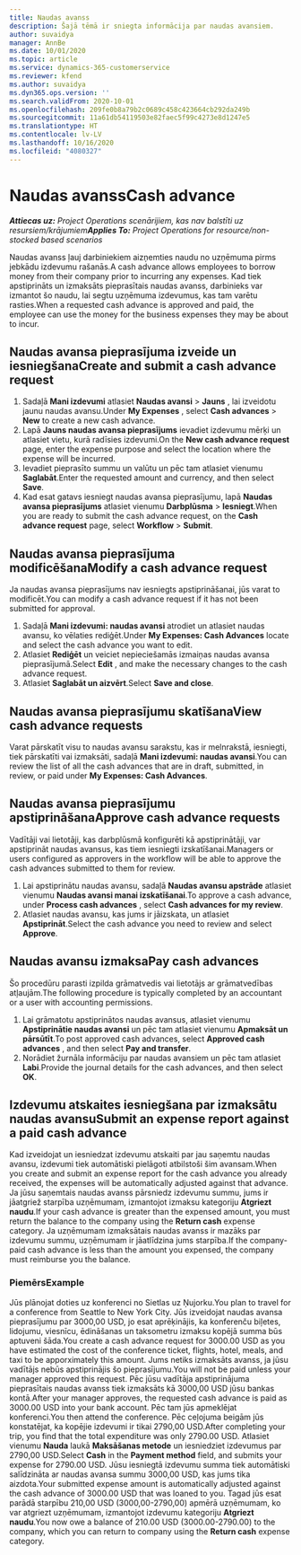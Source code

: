```yaml
---
title: Naudas avanss
description: Šajā tēmā ir sniegta informācija par naudas avansiem.
author: suvaidya
manager: AnnBe
ms.date: 10/01/2020
ms.topic: article
ms.service: dynamics-365-customerservice
ms.reviewer: kfend
ms.author: suvaidya
ms.dyn365.ops.version: ''
ms.search.validFrom: 2020-10-01
ms.openlocfilehash: 209fe0b8a79b2c0689c458c423664cb292da249b
ms.sourcegitcommit: 11a61db54119503e82faec5f99c4273e8d1247e5
ms.translationtype: HT
ms.contentlocale: lv-LV
ms.lasthandoff: 10/16/2020
ms.locfileid: "4080327"
---
```

# <a name="cash-advance"></a><span data-ttu-id="c21e7-103">Naudas avanss</span><span class="sxs-lookup"><span data-stu-id="c21e7-103">Cash advance</span></span>

<span data-ttu-id="c21e7-104">_**Attiecas uz:** Project Operations scenārijiem, kas nav balstīti uz resursiem/krājumiem_</span><span class="sxs-lookup"><span data-stu-id="c21e7-104">_**Applies To:** Project Operations for resource/non-stocked based scenarios_</span></span>

<span data-ttu-id="c21e7-105">Naudas avanss ļauj darbiniekiem aizņemties naudu no uzņēmuma pirms jebkādu izdevumu rašanās.</span><span class="sxs-lookup"><span data-stu-id="c21e7-105">A cash advance allows employees to borrow money from their company prior to incurring any expenses.</span></span> <span data-ttu-id="c21e7-106">Kad tiek apstiprināts un izmaksāts pieprasītais naudas avanss, darbinieks var izmantot šo naudu, lai segtu uzņēmuma izdevumus, kas tam varētu rasties.</span><span class="sxs-lookup"><span data-stu-id="c21e7-106">When a requested cash advance is approved and paid, the employee can use the money for the business expenses they may be about to incur.</span></span> 

## <a name="create-and-submit-a-cash-advance-request"></a><span data-ttu-id="c21e7-107">Naudas avansa pieprasījuma izveide un iesniegšana</span><span class="sxs-lookup"><span data-stu-id="c21e7-107">Create and submit a cash advance request</span></span>

1. <span data-ttu-id="c21e7-108">Sadaļā **Mani izdevumi** atlasiet **Naudas avansi** > **Jauns** , lai izveidotu jaunu naudas avansu.</span><span class="sxs-lookup"><span data-stu-id="c21e7-108">Under **My Expenses** , select **Cash advances** > **New** to create a new cash advance.</span></span> 
2. <span data-ttu-id="c21e7-109">Lapā **Jauns naudas avansa pieprasījums** ievadiet izdevumu mērķi un atlasiet vietu, kurā radīsies izdevumi.</span><span class="sxs-lookup"><span data-stu-id="c21e7-109">On the **New cash advance request** page, enter the expense purpose and select the location where the expense will be incurred.</span></span>
3. <span data-ttu-id="c21e7-110">Ievadiet pieprasīto summu un valūtu un pēc tam atlasiet vienumu **Saglabāt**.</span><span class="sxs-lookup"><span data-stu-id="c21e7-110">Enter the requested amount and currency, and then select **Save**.</span></span> 
4. <span data-ttu-id="c21e7-111">Kad esat gatavs iesniegt naudas avansa pieprasījumu, lapā **Naudas avansa pieprasījums** atlasiet vienumu **Darbplūsma** > **Iesniegt**.</span><span class="sxs-lookup"><span data-stu-id="c21e7-111">When you are ready to submit the cash advance request, on the **Cash advance request** page, select **Workflow** > **Submit**.</span></span>

## <a name="modify-a-cash-advance-request"></a><span data-ttu-id="c21e7-112">Naudas avansa pieprasījuma modificēšana</span><span class="sxs-lookup"><span data-stu-id="c21e7-112">Modify a cash advance request</span></span>

<span data-ttu-id="c21e7-113">Ja naudas avansa pieprasījums nav iesniegts apstiprināšanai, jūs varat to modificēt.</span><span class="sxs-lookup"><span data-stu-id="c21e7-113">You can modify a cash advance request if it has not been submitted for approval.</span></span>

1. <span data-ttu-id="c21e7-114">Sadaļā **Mani izdevumi: naudas avansi** atrodiet un atlasiet naudas avansu, ko vēlaties rediģēt.</span><span class="sxs-lookup"><span data-stu-id="c21e7-114">Under **My Expenses: Cash Advances** locate and select the cash advance you want to edit.</span></span>
2. <span data-ttu-id="c21e7-115">Atlasiet **Rediģēt** un veiciet nepieciešamās izmaiņas naudas avansa pieprasījumā.</span><span class="sxs-lookup"><span data-stu-id="c21e7-115">Select **Edit** , and make the necessary changes to the cash advance request.</span></span> 
3. <span data-ttu-id="c21e7-116">Atlasiet **Saglabāt un aizvērt**.</span><span class="sxs-lookup"><span data-stu-id="c21e7-116">Select **Save and close**.</span></span>


## <a name="view-cash-advance-requests"></a><span data-ttu-id="c21e7-117">Naudas avansa pieprasījumu skatīšana</span><span class="sxs-lookup"><span data-stu-id="c21e7-117">View cash advance requests</span></span>
<span data-ttu-id="c21e7-118">Varat pārskatīt visu to naudas avansu sarakstu, kas ir melnrakstā, iesniegti, tiek pārskatīti vai izmaksāti, sadaļā **Mani izdevumi: naudas avansi**.</span><span class="sxs-lookup"><span data-stu-id="c21e7-118">You can review the list of all the cash advances that are in draft, submitted, in review, or paid under **My Expenses: Cash Advances**.</span></span> 

## <a name="approve-cash-advance-requests"></a><span data-ttu-id="c21e7-119">Naudas avansa pieprasījumu apstiprināšana</span><span class="sxs-lookup"><span data-stu-id="c21e7-119">Approve cash advance requests</span></span>

<span data-ttu-id="c21e7-120">Vadītāji vai lietotāji, kas darbplūsmā konfigurēti kā apstiprinātāji, var apstiprināt naudas avansus, kas tiem iesniegti izskatīšanai.</span><span class="sxs-lookup"><span data-stu-id="c21e7-120">Managers or users configured as approvers in the workflow will be able to approve the cash advances submitted to them for review.</span></span> 

1. <span data-ttu-id="c21e7-121">Lai apstiprinātu naudas avansu, sadaļā **Naudas avansu apstrāde** atlasiet vienumu **Naudas avansi manai izskatīšanai**.</span><span class="sxs-lookup"><span data-stu-id="c21e7-121">To approve a cash advance, under **Process cash advances** , select **Cash advances for my review**.</span></span>
2. <span data-ttu-id="c21e7-122">Atlasiet naudas avansu, kas jums ir jāizskata, un atlasiet **Apstiprināt**.</span><span class="sxs-lookup"><span data-stu-id="c21e7-122">Select the cash advance you need to review and select **Approve**.</span></span>  

## <a name="pay-cash-advances"></a><span data-ttu-id="c21e7-123">Naudas avansu izmaksa</span><span class="sxs-lookup"><span data-stu-id="c21e7-123">Pay cash advances</span></span> 
<span data-ttu-id="c21e7-124">Šo procedūru parasti izpilda grāmatvedis vai lietotājs ar grāmatvedības atļaujām.</span><span class="sxs-lookup"><span data-stu-id="c21e7-124">The following procedure is typically completed by an accountant or a user with accounting permissions.</span></span>

1. <span data-ttu-id="c21e7-125">Lai grāmatotu apstiprinātos naudas avansus, atlasiet vienumu **Apstiprinātie naudas avansi** un pēc tam atlasiet vienumu **Apmaksāt un pārsūtīt**.</span><span class="sxs-lookup"><span data-stu-id="c21e7-125">To post approved cash advances, select **Approved cash advances** , and then select **Pay and transfer**.</span></span>  
2. <span data-ttu-id="c21e7-126">Norādiet žurnāla informāciju par naudas avansiem un pēc tam atlasiet **Labi**.</span><span class="sxs-lookup"><span data-stu-id="c21e7-126">Provide the journal details for the cash advances, and then select **OK**.</span></span> 

## <a name="submit-an-expense-report-against-a-paid-cash-advance"></a><span data-ttu-id="c21e7-127">Izdevumu atskaites iesniegšana par izmaksātu naudas avansu</span><span class="sxs-lookup"><span data-stu-id="c21e7-127">Submit an expense report against a paid cash advance</span></span> 

<span data-ttu-id="c21e7-128">Kad izveidojat un iesniedzat izdevumu atskaiti par jau saņemtu naudas avansu, izdevumi tiek automātiski pielāgoti atbilstoši šim avansam.</span><span class="sxs-lookup"><span data-stu-id="c21e7-128">When you create and submit an expense report for the cash advance you already received, the expenses will be automatically adjusted against that advance.</span></span> <span data-ttu-id="c21e7-129">Ja jūsu saņemtais naudas avanss pārsniedz izdevumu summu, jums ir jāatgriež starpība uzņēmumam, izmantojot izmaksu kategoriju **Atgriezt naudu**.</span><span class="sxs-lookup"><span data-stu-id="c21e7-129">If your cash advance is greater than the expensed amount, you must return the balance to the company using the **Return cash** expense category.</span></span> <span data-ttu-id="c21e7-130">Ja uzņēmumam izmaksātais naudas avanss ir mazāks par izdevumu summu, uzņēmumam ir jāatlīdzina jums starpība.</span><span class="sxs-lookup"><span data-stu-id="c21e7-130">If the company-paid cash advance is less than the amount you expensed, the company must reimburse you the balance.</span></span> 

### <a name="example"></a><span data-ttu-id="c21e7-131">Piemērs</span><span class="sxs-lookup"><span data-stu-id="c21e7-131">Example</span></span>
<span data-ttu-id="c21e7-132">Jūs plānojat doties uz konferenci no Sietlas uz Ņujorku.</span><span class="sxs-lookup"><span data-stu-id="c21e7-132">You plan to travel for a conference from Seattle to New York City.</span></span> <span data-ttu-id="c21e7-133">Jūs izveidojat naudas avansa pieprasījumu par 3000,00 USD, jo esat aprēķinājis, ka konferenču biļetes, lidojumu, viesnīcu, ēdināšanas un taksometru izmaksu kopējā summa būs aptuveni šāda.</span><span class="sxs-lookup"><span data-stu-id="c21e7-133">You create a cash advance request for 3000.00 USD as you have estimated the cost of the conference ticket, flights, hotel, meals, and taxi to be apporximately this amount.</span></span> <span data-ttu-id="c21e7-134">Jums netiks izmaksāts avanss, ja jūsu vadītājs nebūs apstiprinājis šo pieprasījumu.</span><span class="sxs-lookup"><span data-stu-id="c21e7-134">You will not be paid unless your manager approved this request.</span></span> <span data-ttu-id="c21e7-135">Pēc jūsu vadītāja apstiprinājuma pieprasītais naudas avanss tiek izmaksāts kā 3000,00 USD jūsu bankas kontā.</span><span class="sxs-lookup"><span data-stu-id="c21e7-135">After your manager approves, the requested cash advance is paid as 3000.00 USD into your bank account.</span></span> <span data-ttu-id="c21e7-136">Pēc tam jūs apmeklējat konferenci.</span><span class="sxs-lookup"><span data-stu-id="c21e7-136">You then attend the conference.</span></span> <span data-ttu-id="c21e7-137">Pēc ceļojuma beigām jūs konstatējat, ka kopējie izdevumi ir tikai 2790,00 USD.</span><span class="sxs-lookup"><span data-stu-id="c21e7-137">After completing your trip, you find that the total expenditure was only 2790.00 USD.</span></span> <span data-ttu-id="c21e7-138">Atlasiet vienumu **Nauda** laukā **Maksāšanas metode** un iesniedziet izdevumus par 2790,00 USD.</span><span class="sxs-lookup"><span data-stu-id="c21e7-138">Select **Cash** in the **Payment method** field, and submits your expense for 2790.00 USD.</span></span> <span data-ttu-id="c21e7-139">Jūsu iesniegtā izdevumu summa tiek automātiski salīdzināta ar naudas avansa summu 3000,00 USD, kas jums tika aizdota.</span><span class="sxs-lookup"><span data-stu-id="c21e7-139">Your submitted expense amount is automatically adjusted against the cash advance of 3000.00 USD that was loaned to you.</span></span> <span data-ttu-id="c21e7-140">Tagad jūs esat parādā starpību 210,00 USD (3000,00-2790,00) apmērā uzņēmumam, ko var atgriezt uzņēmumam, izmantojot izdevumu kategoriju **Atgriezt naudu**.</span><span class="sxs-lookup"><span data-stu-id="c21e7-140">You now owe a balance of 210.00 USD (3000.00-2790.00) to the company, which you can return to company using the **Return cash** expense category.</span></span> 
